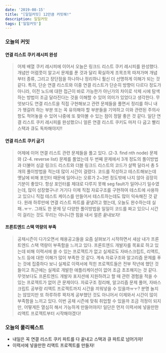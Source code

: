 ```yaml
---
date: '2019-08-15'
title: "[일일커밋] 12만큼 커밋해!"
description: 일일커밋
tags: ['일일커밋']
---
```


### 오늘의 커밋

#### 연결 리스트 쿠키 레시피 완성
> 어제 배열 쿠키 레시피에 이어서 오늘은 링크드 리스트 쿠키 레시피를 완성했다. 개념만 어렴풋이 알고서 문제를 푼 것과 달리 확실하게 조목조목 따져가며 개념부터 종류, 그리고 장단점을 하나하나 정리하니 훨신 더 선명하게 이해가 되는 것 같다. 특히, 단순 연결 리스트와 이중 연결 리스트가 단순히 방향이 다르다 정도가 아니라, 이전 노드에 대한 접근이 바로 가능한가 아닌가의 차이로 삭제 시에 탐색하는 방법이 조금 달라진다는 것을 이해할 수 있어 의미가 있었다고 생각한다. 무엇보다도 연결 리스트을 직접 구현해보고 관련 문제들을 풀면서 정리를 하니 내가 헷갈려 하는 부분 또는 꼭 유의해야 할 부분들을 기억하고 이와 관련된 주의사항도 적어놓을 수 있어 나중에 또 찾아볼 수 있는 점이 정말 좋은 것 같다. 일단 연결 리스트 쿠키 레시피를 완성했으니 얼른 연결 리스트 쿠키도 마저 다 굽고 빨리 스택과 큐도 독파해야지!!

#### 연결 리스트 쿠키 굽기
> 어제에 이어 연결 리스트 관련 문제들을 풀고 있다. (2-3. find nth node) 문제와 (2-4. reverse list) 문제를 풀었는데 두 번째 문제에서 3개 정도의 풀이방법과 더불어 싱글 링크드 리스트와 더블 링크드 리스트의 코드가 살짝 달라서 총 5개의 풀이방법을 적는데 많이 시간이 걸렸다. 코드를 작성하고 테스트해보는데 옛날에 비해 포인터 때문에 일어나는 오류가 2~3번 정도밖에 나지 않아 굉장히 기분이 좋았다. 항상 포인터를 제대로 다루지 못해 seg fault가 일어나기 일수였는데, 많이 성장했구나! 거기다 이제 직접 자료구조를 구현하여 테스트에 사용하고 있으니 직접 테스트 케이스를 만들어서 테스트하는데도 많이 익숙해진 것 같다. 원래 하루만에 연결 리스트 파트를 끝낼려고 했는데, 오늘도 완수하는데 실패..ㅠㅜ. 그래도 한 문제 당 다양한 풀이방법을 일일이 코드를 짜고 있으니 시간이 걸리는 것도 무리는 아니니깐 힘을 내서 얼른 끝내보자!

#### 프론트엔드 스택 역량의 부족
> 공채시즌이 다가오면서 채용공고들을 요즘 살펴보기 시작하면서 새삼 내가 프론트엔드 스택 역량이 부족함을 느끼고 있다. 프론트엔드 개발자를 목표로 하고 있는데 비해 이력서에 쓸 수 있는 프로젝트가 없고 실제로도 자바스크립트, 리액트, 노드 등에 대한 이해가 많이 부족한 것 같다. 계속 자료구조와 알고리즘 문제를 푸는 것에 집중하다 보니 실제로 이력서에 적힌 프로젝트들은 전부 작년에 했던 것들이고 최근에는 실제로 개발한 애플리케이션이 없어 조금 초조해지는 것 같다. 무엇보다도 프론트엔드 개발자 포지션에 지원하려고 할 때 관련 경험을 적을 수 있는 프로젝트가 없어 큰 문제이다. 자료구조 정리해, 알고리즘 문제 풀어, 자바스크립트 공부랑 리액트 프로젝트까지 시간을 끼워넣을 수 있을까ㅠㅜ? 분명 놀지는 않았지만 또 하루하루 꽉차게 공부했던 것도 아니어서 이제와서 시간이 많이 부족함을 느끼고 있다. 이번 공채 시즌에 맞춰 취업할 수 있을까 조금 걱정이 되지만, 어떻게든 열심히 해서 가능하게 만들어야지! 일단은 먼저 이력서에 넣을만한 리액트 프로젝트부터 시작해야겠다!

### 오늘의 풀리퀘스트
- 내일은 꼭 연결 리스트 쿠키 파트를 다 끝내고 스택과 큐 파트로 넘어가자!
- 이력서에 넣을만한 리액트 프로젝트를 만들자!